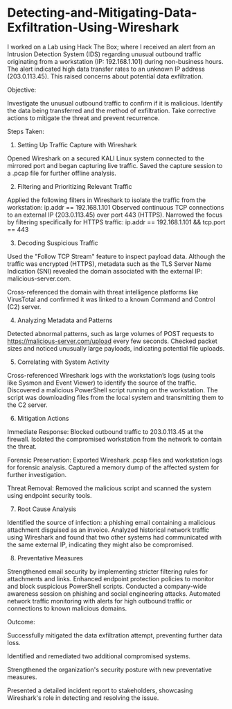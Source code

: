 # Detecting-and-Mitigating-Data-Exfiltration-Using-Wireshark

I worked on a Lab using Hack The Box; where I received an alert from an Intrusion Detection System (IDS) regarding unusual outbound traffic originating from a workstation (IP: 192.168.1.101) during non-business hours. The alert indicated high data transfer rates to an unknown IP address (203.0.113.45). This raised concerns about potential data exfiltration.

Objective:

Investigate the unusual outbound traffic to confirm if it is malicious.
Identify the data being transferred and the method of exfiltration.
Take corrective actions to mitigate the threat and prevent recurrence.


Steps Taken:

1. Setting Up Traffic Capture with Wireshark

Opened Wireshark on a secured KALI Linux system connected to the mirrored port and began capturing live traffic.
Saved the capture session to a .pcap file for further offline analysis.

2. Filtering and Prioritizing Relevant Traffic

Applied the following filters in Wireshark to isolate the traffic from the workstation: ip.addr == 192.168.1.101
Observed continuous TCP connections to an external IP (203.0.113.45) over port 443 (HTTPS).
Narrowed the focus by filtering specifically for HTTPS traffic: ip.addr == 192.168.1.101 && tcp.port == 443

3. Decoding Suspicious Traffic

Used the "Follow TCP Stream" feature to inspect payload data. Although the traffic was encrypted (HTTPS), metadata such as the TLS Server Name Indication (SNI) revealed the domain associated with the external IP: malicious-server.com.

Cross-referenced the domain with threat intelligence platforms like VirusTotal and confirmed it was linked to a known Command and Control (C2) server.

4. Analyzing Metadata and Patterns

Detected abnormal patterns, such as large volumes of POST requests to https://malicious-server.com/upload every few seconds.
Checked packet sizes and noticed unusually large payloads, indicating potential file uploads.


5. Correlating with System Activity

Cross-referenced Wireshark logs with the workstation’s logs (using tools like Sysmon and Event Viewer) to identify the source of the traffic.
Discovered a malicious PowerShell script running on the workstation. The script was downloading files from the local system and transmitting them to the C2 server.

6. Mitigation Actions

Immediate Response:
Blocked outbound traffic to 203.0.113.45 at the firewall.
Isolated the compromised workstation from the network to contain the threat.

Forensic Preservation:
Exported Wireshark .pcap files and workstation logs for forensic analysis.
Captured a memory dump of the affected system for further investigation.

Threat Removal:
Removed the malicious script and scanned the system using endpoint security tools.

7. Root Cause Analysis

Identified the source of infection: a phishing email containing a malicious attachment disguised as an invoice.
Analyzed historical network traffic using Wireshark and found that two other systems had communicated with the same external IP, indicating they might also be compromised.

8. Preventative Measures

Strengthened email security by implementing stricter filtering rules for attachments and links.
Enhanced endpoint protection policies to monitor and block suspicious PowerShell scripts.
Conducted a company-wide awareness session on phishing and social engineering attacks.
Automated network traffic monitoring with alerts for high outbound traffic or connections to known malicious domains.

Outcome:

Successfully mitigated the data exfiltration attempt, preventing further data loss.

Identified and remediated two additional compromised systems.

Strengthened the organization's security posture with new preventative measures.

Presented a detailed incident report to stakeholders, showcasing Wireshark's role in detecting and resolving the issue.
